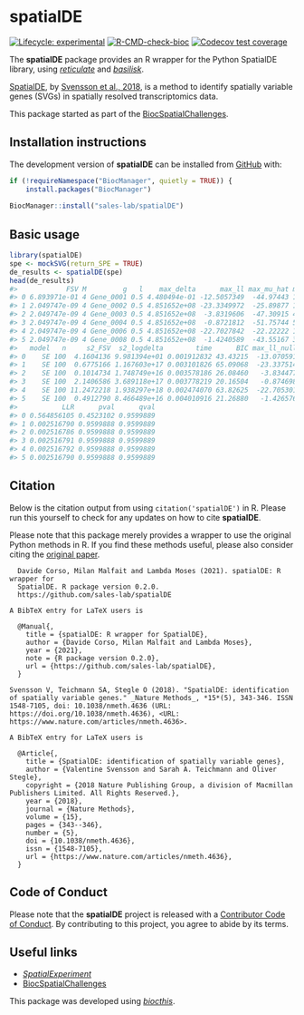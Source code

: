 
<!-- README.md is generated from README.Rmd. Please edit that file -->

# spatialDE

<!-- badges: start -->

[![Lifecycle:
experimental](https://img.shields.io/badge/lifecycle-experimental-orange.svg)](https://www.tidyverse.org/lifecycle/#experimental)
[![R-CMD-check-bioc](https://github.com/sales-lab/spatialDE/workflows/R-CMD-check-bioc/badge.svg)](https://github.com/sales-lab/spatialDE/actions)
[![Codecov test
coverage](https://codecov.io/gh/sales-lab/spatialDE/branch/main/graph/badge.svg)](https://codecov.io/gh/sales-lab/spatialDE?branch=main)
<!-- badges: end -->

The **spatialDE** package provides an R wrapper for the Python SpatialDE
library, using
*[reticulate](https://CRAN.R-project.org/package=reticulate)* and
*[basilisk](https://bioconductor.org/packages/3.13/basilisk)*.

[SpatialDE](https://github.com/Teichlab/SpatialDE), by [Svensson et al.,
2018](https://doi.org/10.1038/nmeth.4636), is a method to identify
spatially variable genes (SVGs) in spatially resolved transcriptomics
data.

This package started as part of the
[BiocSpatialChallenges](https://helenalc.github.io/BiocSpatialChallenges/index.html).

## Installation instructions

<!-- Get the latest stable `R` release from [CRAN](http://cran.r-project.org/). Then install `spatialDE` using from [Bioconductor](http://bioconductor.org/) the following code: -->
<!-- ```{r 'install', eval = FALSE} -->
<!-- if (!requireNamespace("BiocManager", quietly = TRUE)) { -->
<!--     install.packages("BiocManager") -->
<!-- } -->
<!-- BiocManager::install("spatialDE") -->
<!-- ``` -->

The development version of **spatialDE** can be installed from
[GitHub](https://github.com/sales-lab/spatialDE) with:

``` r
if (!requireNamespace("BiocManager", quietly = TRUE)) {
    install.packages("BiocManager")
    
BiocManager::install("sales-lab/spatialDE")
```

## Basic usage

``` r
library(spatialDE)
spe <- mockSVG(return_SPE = TRUE)
de_results <- spatialDE(spe)
head(de_results)
#>            FSV M         g   l    max_delta      max_ll max_mu_hat max_s2_t_hat
#> 0 6.893971e-01 4 Gene_0001 0.5 4.480494e-01 -12.5057349  -44.97443 1.016237e+03
#> 1 2.049747e-09 4 Gene_0002 0.5 4.851652e+08 -23.3349972  -25.89877 1.382703e-06
#> 2 2.049747e-09 4 Gene_0003 0.5 4.851652e+08  -3.8319606  -47.30915 4.613312e-06
#> 3 2.049747e-09 4 Gene_0004 0.5 4.851652e+08  -0.8721812  -51.75744 5.521607e-06
#> 4 2.049747e-09 4 Gene_0006 0.5 4.851652e+08 -22.7027842  -22.22222 1.018043e-06
#> 5 2.049747e-09 4 Gene_0008 0.5 4.851652e+08  -1.4240589  -43.55167 3.909613e-06
#>   model   n     s2_FSV  s2_logdelta        time      BIC max_ll_null
#> 0    SE 100  4.1604136 9.981394e+01 0.001912832 43.43215  -13.070591
#> 1    SE 100  0.6775166 1.167603e+17 0.003101826 65.09068  -23.337514
#> 2    SE 100  0.1014734 1.748749e+16 0.003578186 26.08460   -3.834477
#> 3    SE 100  2.1406586 3.689118e+17 0.003778219 20.16504   -0.874698
#> 4    SE 100 11.2472218 1.938297e+18 0.002474070 63.82625  -22.705301
#> 5    SE 100  0.4912790 8.466489e+16 0.004010916 21.26880   -1.426576
#>           LLR      pval      qval
#> 0 0.564856105 0.4523102 0.9599889
#> 1 0.002516790 0.9599888 0.9599889
#> 2 0.002516786 0.9599888 0.9599889
#> 3 0.002516791 0.9599888 0.9599889
#> 4 0.002516792 0.9599888 0.9599889
#> 5 0.002516790 0.9599888 0.9599889
```

## Citation

<!-- TODO: update once pkg on BioC -->

Below is the citation output from using `citation('spatialDE')` in R.
Please run this yourself to check for any updates on how to cite
**spatialDE**.

Please note that this package merely provides a wrapper to use the
original Python methods in R. If you find these methods useful, please
also consider citing the [original
paper](https://doi.org/10.1038/nmeth.4636).


      Davide Corso, Milan Malfait and Lambda Moses (2021). spatialDE: R wrapper for
      SpatialDE. R package version 0.2.0.
      https://github.com/sales-lab/spatialDE

    A BibTeX entry for LaTeX users is

      @Manual{,
        title = {spatialDE: R wrapper for SpatialDE},
        author = {Davide Corso, Milan Malfait and Lambda Moses},
        year = {2021},
        note = {R package version 0.2.0},
        url = {https://github.com/sales-lab/spatialDE},
      }

    Svensson V, Teichmann SA, Stegle O (2018). "SpatialDE: identification
    of spatially variable genes." _Nature Methods_, *15*(5), 343-346. ISSN
    1548-7105, doi: 10.1038/nmeth.4636 (URL:
    https://doi.org/10.1038/nmeth.4636), <URL:
    https://www.nature.com/articles/nmeth.4636>.

    A BibTeX entry for LaTeX users is

      @Article{,
        title = {SpatialDE: identification of spatially variable genes},
        author = {Valentine Svensson and Sarah A. Teichmann and Oliver Stegle},
        copyright = {2018 Nature Publishing Group, a division of Macmillan Publishers Limited. All Rights Reserved.},
        year = {2018},
        journal = {Nature Methods},
        volume = {15},
        pages = {343--346},
        number = {5},
        doi = {10.1038/nmeth.4636},
        issn = {1548-7105},
        url = {https://www.nature.com/articles/nmeth.4636},
      }

## Code of Conduct

Please note that the **spatialDE** project is released with a
[Contributor Code of
Conduct](https://contributor-covenant.org/version/2/0/CODE_OF_CONDUCT.html).
By contributing to this project, you agree to abide by its terms.

## Useful links

-   *[SpatialExperiment](https://bioconductor.org/packages/3.13/SpatialExperiment)*
-   [BiocSpatialChallenges](https://helenalc.github.io/BiocSpatialChallenges/index.html)

This package was developed using
*[biocthis](https://bioconductor.org/packages/3.13/biocthis)*.

